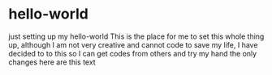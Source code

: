# hello-world
just setting up my hello-world
This is the place for me to set this whole thing up, although I am not very creative and cannot code to save my life, I have decided to to this so I can get codes from others and try my hand
the only changes here are this text
